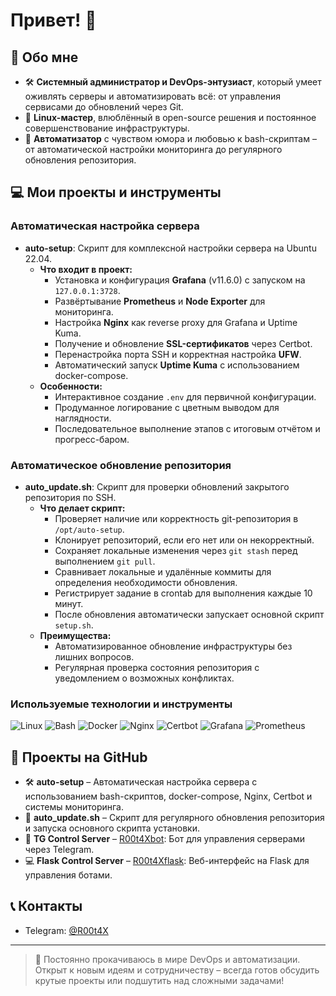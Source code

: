 # Привет! 👋

## 🔧 Обо мне
- 🛠 **Системный администратор и DevOps-энтузиаст**, который умеет оживлять серверы и автоматизировать всё: от управления сервисами до обновлений через Git.
- 🐧 **Linux-мастер**, влюблённый в open-source решения и постоянное совершенствование инфраструктуры.
- 🤖 **Автоматизатор** с чувством юмора и любовью к bash-скриптам – от автоматической настройки мониторинга до регулярного обновления репозитория.

## 💻 Мои проекты и инструменты

### Автоматическая настройка сервера
- **auto-setup**: Скрипт для комплексной настройки сервера на Ubuntu 22.04.
  - **Что входит в проект:**
    - Установка и конфигурация **Grafana** (v11.6.0) с запуском на `127.0.0.1:3728`.
    - Развёртывание **Prometheus** и **Node Exporter** для мониторинга.
    - Настройка **Nginx** как reverse proxy для Grafana и Uptime Kuma.
    - Получение и обновление **SSL-сертификатов** через Certbot.
    - Перенастройка порта SSH и корректная настройка **UFW**.
    - Автоматический запуск **Uptime Kuma** с использованием docker-compose.
  - **Особенности:**
    - Интерактивное создание `.env` для первичной конфигурации.
    - Продуманное логирование с цветным выводом для наглядности.
    - Последовательное выполнение этапов с итоговым отчётом и прогресс-баром.

### Автоматическое обновление репозитория
- **auto_update.sh**: Скрипт для проверки обновлений закрытого репозитория по SSH.
  - **Что делает скрипт:**
    - Проверяет наличие или корректность git-репозитория в `/opt/auto-setup`.
    - Клонирует репозиторий, если его нет или он некорректный.
    - Сохраняет локальные изменения через `git stash` перед выполнением `git pull`.
    - Сравнивает локальные и удалённые коммиты для определения необходимости обновления.
    - Регистрирует задание в crontab для выполнения каждые 10 минут.
    - После обновления автоматически запускает основной скрипт `setup.sh`.
  - **Преимущества:**
    - Автоматизированное обновление инфраструктуры без лишних вопросов.
    - Регулярная проверка состояния репозитория с уведомлением о возможных конфликтах.

### Используемые технологии и инструменты
![Linux](https://img.shields.io/badge/Linux-FCC624?style=flat-square&logo=linux&logoColor=black)
![Bash](https://img.shields.io/badge/Bash-4EAA25?style=flat-square&logo=gnu-bash&logoColor=white)
![Docker](https://img.shields.io/badge/Docker-2496ED?style=flat-square&logo=docker&logoColor=white)
![Nginx](https://img.shields.io/badge/Nginx-009639?style=flat-square&logo=nginx&logoColor=white)
![Certbot](https://img.shields.io/badge/Certbot-4285F4?style=flat-square&logo=certbot&logoColor=white)
![Grafana](https://img.shields.io/badge/Grafana-F26A4B?style=flat-square&logo=grafana&logoColor=white)
![Prometheus](https://img.shields.io/badge/Prometheus-E6522C?style=flat-square&logo=prometheus&logoColor=white)

## 📁 Проекты на GitHub
- 🛠 **auto-setup** – Автоматическая настройка сервера с использованием bash-скриптов, docker-compose, Nginx, Certbot и системы мониторинга.
- 🔄 **auto_update.sh** – Скрипт для регулярного обновления репозитория и запуска основного скрипта установки.
- 💬 **TG Control Server** – [R00t4Xbot](https://github.com/R00t4X/R00t4Xbot): Бот для управления серверами через Telegram.
- 💻 **Flask Control Server** – [R00t4Xflask](https://github.com/R00t4X/R00t4Xflask): Веб-интерфейс на Flask для управления ботами.

## 📞 Контакты
- Telegram: [@R00t4X](https://t.me/R00t4X)

---

> 💪 Постоянно прокачиваюсь в мире DevOps и автоматизации. Открыт к новым идеям и сотрудничеству – всегда готов обсудить крутые проекты или подшутить над сложными задачами!
